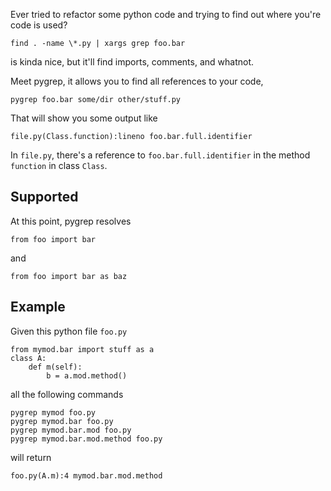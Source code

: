 Ever tried to refactor some python code and trying to find out where you're
code is used?

    find . -name \*.py | xargs grep foo.bar

is kinda nice, but it'll find imports, comments, and whatnot.

Meet pygrep, it allows you to find all references to your code,

    pygrep foo.bar some/dir other/stuff.py

That will show you some output like

    file.py(Class.function):lineno foo.bar.full.identifier

In `file.py`, there's a reference to `foo.bar.full.identifier` in the method
`function` in class `Class`.

Supported
---------
At this point, pygrep resolves

    from foo import bar

and

    from foo import bar as baz

Example
-------

Given this python file `foo.py`

    from mymod.bar import stuff as a
    class A:
        def m(self):
            b = a.mod.method()

all the following commands

    pygrep mymod foo.py
    pygrep mymod.bar foo.py
    pygrep mymod.bar.mod foo.py
    pygrep mymod.bar.mod.method foo.py

will return

    foo.py(A.m):4 mymod.bar.mod.method
